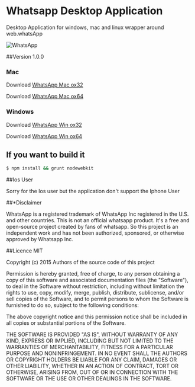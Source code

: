 Whatsapp Desktop Application
============================

Desktop Application for  windows, mac and linux wrapper around web.whatsApp
 
![WhatsApp](https://cdn.rawgit.com/radjivC/whatsapp-desktop/master/render/whatsappdesktop.png "WhatsApp Desktop")

##Version 1.0.0

### Mac
Download [WhatsApp Mac ox32](http://inft.ly/Th9XPRn)

Download [WhatsApp Mac ox64](http://inft.ly/Th9XPRn)

### Windows
Download [WhatsApp Win ox32](http://inft.ly/Th9XPRn)

Download [WhatsApp Win ox64](http://inft.ly/Th9XPRn)


## If you want to build it

````bash
$ npm install && grunt nodewebkit
````

##Ios User

Sorry for the Ios user but the application don't support the Iphone User


##*Disclaimer

WhatsApp is a registered trademark of WhatsApp Inc registered in the U.S. and other countries. This is not an official whatsapp product. It's a free and open-source project created by fans of whatsapp. So this project is an independent work and has not been authorized, sponsored, or otherwise approved by Whatsapp Inc. 

##Licence MIT


Copyright (c) 2015 Authors of the source code of this project

Permission is hereby granted, free of charge, to any person obtaining a copy of this software and associated documentation files (the "Software"), to deal in the Software without restriction, including without limitation the rights to use, copy, modify, merge, publish, distribute, sublicense, and/or sell copies of the Software, and to permit persons to whom the Software is furnished to do so, subject to the following conditions:

The above copyright notice and this permission notice shall be included in all copies or substantial portions of the Software.

THE SOFTWARE IS PROVIDED "AS IS", WITHOUT WARRANTY OF ANY KIND, EXPRESS OR IMPLIED, INCLUDING BUT NOT LIMITED TO THE WARRANTIES OF MERCHANTABILITY, FITNESS FOR A PARTICULAR PURPOSE AND NONINFRINGEMENT. IN NO EVENT SHALL THE AUTHORS OR COPYRIGHT HOLDERS BE LIABLE FOR ANY CLAIM, DAMAGES OR OTHER LIABILITY, WHETHER IN AN ACTION OF CONTRACT, TORT OR OTHERWISE, ARISING FROM, OUT OF OR IN CONNECTION WITH THE SOFTWARE OR THE USE OR OTHER DEALINGS IN THE SOFTWARE.

 



